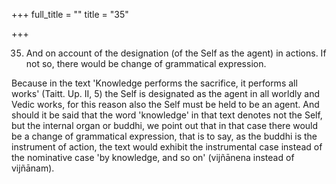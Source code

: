 +++
full_title = ""
title = "35"

+++


35. And on account of the designation (of the Self as the agent) in actions. If not so, there would be change of grammatical expression.

Because in the text 'Knowledge performs the sacrifice, it performs all works' (Taitt. Up. II, 5) the Self is designated as the agent in all worldly and Vedic works, for this reason also the Self must be held to be an agent. And should it be said that the word 'knowledge' in that text denotes not the Self, but the internal organ or buddhi, we point out that in that case there would be a change of grammatical expression, that is to say, as the buddhi is the instrument of action, the text would exhibit the instrumental case instead of the nominative case 'by knowledge, and so on' (vijñānena instead of vijñānam).

